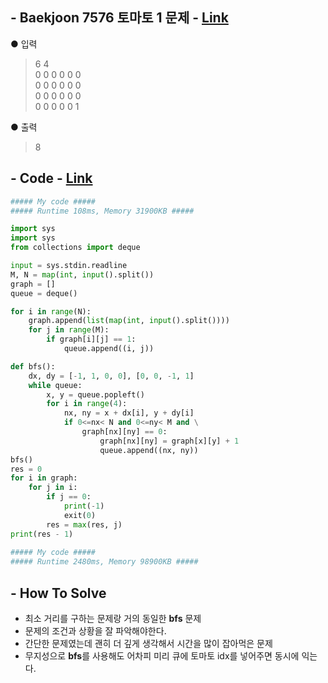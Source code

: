 ## - Baekjoon 7576 토마토 1 문제 - [Link](https://www.acmicpc.net/problem/7576)
● 입력  
> 6 4  
0 0 0 0 0 0  
0 0 0 0 0 0  
0 0 0 0 0 0  
0 0 0 0 0 1

● 출력
> 8

## - Code - [Link](https://github.com/imtaesuu/AlgorithmPractice_with_Python/blob/main/Graph_Traversal/Baekjoon_7576/Baekjoon_7576.pyy)

```python
##### My code #####
##### Runtime 108ms, Memory 31900KB #####

import sys
import sys
from collections import deque

input = sys.stdin.readline
M, N = map(int, input().split())
graph = []
queue = deque()

for i in range(N):
    graph.append(list(map(int, input().split())))
    for j in range(M):
        if graph[i][j] == 1:
            queue.append((i, j))

def bfs():
    dx, dy = [-1, 1, 0, 0], [0, 0, -1, 1]
    while queue:
        x, y = queue.popleft()
        for i in range(4):
            nx, ny = x + dx[i], y + dy[i] 
            if 0<=nx< N and 0<=ny< M and \
                graph[nx][ny] == 0:
                    graph[nx][ny] = graph[x][y] + 1
                    queue.append((nx, ny))
bfs()
res = 0
for i in graph:
    for j in i:
        if j == 0:
            print(-1)
            exit(0)
        res = max(res, j)
print(res - 1)
	
##### My code #####
##### Runtime 2480ms, Memory 98900KB #####
```

## - **How To Solve**
- 최소 거리를 구하는 문제랑 거의 동일한 **bfs** 문제
- 문제의 조건과 상황을 잘 파악해야한다.
- 간단한 문제였는데 괜히 더 깊게 생각해서 시간을 많이 잡아먹은 문제
- 무지성으로 **bfs**를 사용해도 어차피 미리 큐에 토마토 idx를 넣어주면 동시에 익는다.